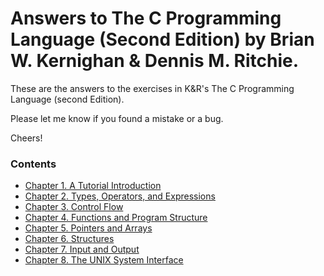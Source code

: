 # Answers to The C Programming Language (Second Edition) by Brian W. Kernighan & Dennis M. Ritchie.

These are the answers to the exercises in K&R's The C Programming Language
(second Edition).

Please let me know if you found a mistake or a bug. 

Cheers!

### Contents

- [Chapter 1. A Tutorial Introduction](ch01/)
- [Chapter 2. Types, Operators, and Expressions](ch02)
- [Chapter 3. Control Flow](ch03)
- [Chapter 4. Functions and Program Structure](ch04)
- [Chapter 5. Pointers and Arrays](ch05)
- [Chapter 6. Structures](ch06)
- [Chapter 7. Input and Output](ch07)
- [Chapter 8. The UNIX System Interface](ch08)